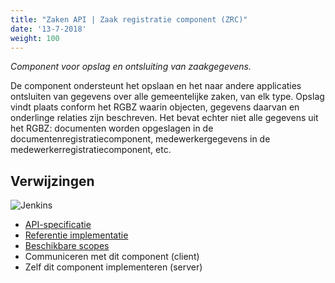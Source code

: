 ```yaml
---
title: "Zaken API | Zaak registratie component (ZRC)"
date: '13-7-2018'
weight: 100
---
```


*Component voor opslag en ontsluiting van zaakgegevens.*

De component ondersteunt het opslaan en het naar andere applicaties ontsluiten
van gegevens over alle gemeentelijke zaken, van elk type. Opslag vindt plaats
conform het RGBZ waarin objecten, gegevens daarvan en onderlinge relaties zijn
beschreven. Het bevat echter niet alle gegevens uit het RGBZ: documenten worden
opgeslagen in de documentenregistratiecomponent, medewerkergegevens in de
medewerkerregistratiecomponent, etc.

## Verwijzingen

![Jenkins][jenkins]

* [API-specificatie](https://zaken-api.vng.cloud/api/v1/schema/)
* [Referentie implementatie](https://github.com/VNG-Realisatie/zaken-api)
* [Beschikbare scopes](https://zaken-api.vng.cloud/ref/scopes/)
* Communiceren met dit component (client)
* Zelf dit component implementeren (server)

[jenkins]: https://jenkins.nlx.io/buildStatus/icon?job=zaken-api-stable
